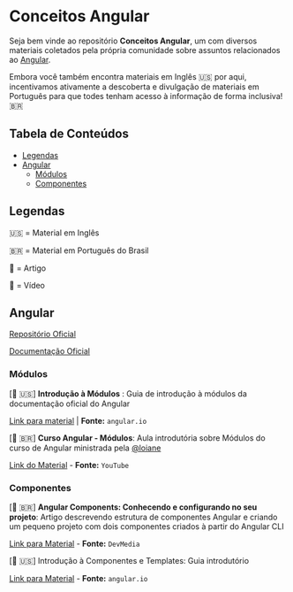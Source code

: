 # Conceitos Angular

Seja bem vinde ao repositório **Conceitos Angular**,
um com diversos materiais coletados pela própria comunidade sobre assuntos relacionados ao [Angular](https://angular.io).

Embora você também encontra materiais em Inglês 🇺🇸 por aqui, incentivamos ativamente a descoberta e divulgação de materiais em Português para que todes tenham acesso à informação de forma inclusiva! 🇧🇷

## Tabela de Conteúdos

- [Legendas](legendas)
- [Angular](#angular)
  - [Módulos](#módulos)
  - [Componentes](#componentes)

## Legendas

🇺🇸 = Material em Inglês

🇧🇷 = Material em Português do Brasil

📖 = Artigo

🎥 = Vídeo

## Angular

[Repositório Oficial](https://github.com/angular/angular)

[Documentação Oficial](https://angular.io)

### Módulos

[📖 🇺🇸] **Introdução à Módulos**
: Guia de introdução à módulos da documentação oficial do Angular

[Link para material](https://angular.io/guide/architecture-modules) | **Fonte:** `angular.io`

[🎥 🇧🇷] **Curso Angular - Módulos**: Aula introdutória sobre Módulos do curso de Angular ministrada pela [@loiane](https://github.com/loiane)

[Link do Material](https://www.youtube.com/watch?v=36kd3uR-hG8) - **Fonte:** `YouTube`

### Componentes

[📖 🇧🇷] **Angular Components: Conhecendo e configurando no seu projeto**: Artigo descrevendo estrutura de componentes Angular e criando um pequeno projeto com dois componentes criados à partir do Angular CLI

[Link para Material](https://www.devmedia.com.br/angular-components-conhecendo-e-configurando-no-seu-projeto/40734) - **Fonte:** `DevMedia`

[📖 🇺🇸] Introdução à Componentes e Templates: Guia introdutório

[Link para Material](https://angular.io/guide/architecture-components) - **Fonte:** `angular.io`
